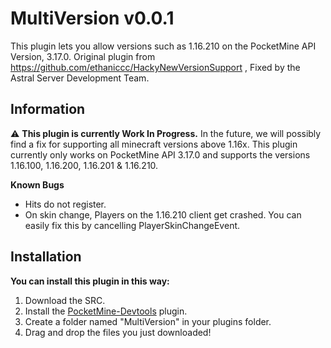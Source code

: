 # MultiVersion v0.0.1
This plugin lets you allow versions such as 1.16.210 on the PocketMine API Version, 3.17.0.
Original plugin from https://github.com/ethaniccc/HackyNewVersionSupport , Fixed by the Astral Server Development Team.

## Information 
⚠ **This plugin is currently Work In Progress.**
In the future, we will possibly find a fix for supporting all minecraft versions above 1.16x. This plugin currently only works on PocketMine API 3.17.0 and supports the versions
1.16.100, 1.16.200, 1.16.201 & 1.16.210.

**Known Bugs**
- Hits do not register.
- On skin change, Players on the 1.16.210 client get crashed. You can easily fix this by cancelling PlayerSkinChangeEvent.


## Installation

**You can install this plugin in this way:**

1. Download the SRC.
2. Install the [PocketMine-Devtools](https://poggit.pmmp.io/p/DevTools/1.14.2) plugin.
3. Create a folder named "MultiVersion" in your plugins folder.
4. Drag and drop the files you just downloaded!
